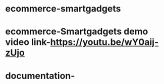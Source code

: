 # ecommerce-smartgadgets
# ecommerce-Smartgadgets demo video link-https://youtu.be/wY0aij-zUjo
# documentation-
